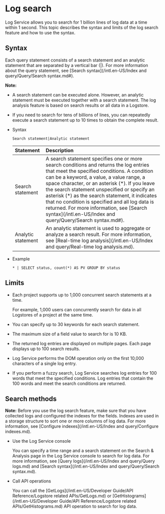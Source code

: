 # Log search

Log Service allows you to search for 1 billion lines of log data at a time within 1 second. This topic describes the syntax and limits of the log search feature and how to use the syntax.

## Syntax

Each query statement consists of a search statement and an analytic statement that are separated by a vertical bar \(\|\). For more information about the query statement, see [Search syntax](/intl.en-US/Index and query/Query/Search syntax.md#).

**Note:**

-   A search statement can be executed alone. However, an analytic statement must be executed together with a search statement. The log analysis feature is based on search results or all data in a Logstore.
-   If you need to search for tens of billions of lines, you can repeatedly execute a search statement up to 10 times to obtain the complete result.

-   Syntax

    ```
    Search statement|Analytic statement
    ```

    |Statement|Description|
    |:--------|:----------|
    |Search statement|A search statement specifies one or more search conditions and returns the log entries that meet the specified conditions. A condition can be a keyword, a value, a value range, a space character, or an asterisk \(\*\). If you leave the search statement unspecified or specify an asterisk \(\*\) as the search statement, it indicates that no condition is specified and all log data is returned. For more information, see [Search syntax](/intl.en-US/Index and query/Query/Search syntax.md#). |
    |Analytic statement|An analytic statement is used to aggregate or analyze a search result. For more information, see [Real-time log analysis](/intl.en-US/Index and query/Real-time log analysis.md).|

-   Example

    ```
    * | SELECT status, count(*) AS PV GROUP BY status
    ```


## Limits

-   Each project supports up to 1,000 concurrent search statements at a time.

    For example, 1,000 users can concurrently search for data in all Logstores of a project at the same time.

-   You can specify up to 30 keywords for each search statement.
-   The maximum size of a field value to search for is 10 KB.
-   The returned log entries are displayed on multiple pages. Each page displays up to 100 search results.
-   Log Service performs the DOM operation only on the first 10,000 characters of a single log entry.
-   If you perform a fuzzy search, Log Service searches log entries for 100 words that meet the specified conditions. Log entries that contain the 100 words and meet the search conditions are returned.

## Search methods

**Note:** Before you use the log search feature, make sure that you have collected logs and configured the indexes for the fields. Indexes are used in a storage structure to sort one or more columns of log data. For more information, see [Configure indexes](/intl.en-US/Index and query/Configure indexes.md).

-   Use the Log Service console

    You can specify a time range and a search statement on the Search & Analysis page in the Log Service console to search for log data. For more information, see [Query logs](/intl.en-US/Index and query/Query logs.md) and [Search syntax](/intl.en-US/Index and query/Query/Search syntax.md).

-   Call API operations

    You can call the [GetLogs](/intl.en-US/Developer Guide/API Reference/Logstore related APIs/GetLogs.md) or [GetHistograms](/intl.en-US/Developer Guide/API Reference/Logstore related APIs/GetHistograms.md) API operation to search for log data.


